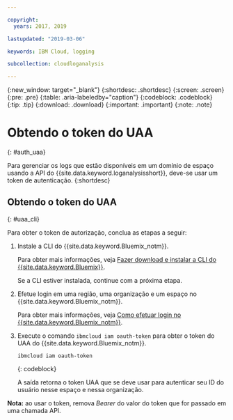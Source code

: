```yaml
---

copyright:
  years: 2017, 2019

lastupdated: "2019-03-06"

keywords: IBM Cloud, logging

subcollection: cloudloganalysis

---
```


{:new_window: target="_blank"}
{:shortdesc: .shortdesc}
{:screen: .screen}
{:pre: .pre}
{:table: .aria-labeledby="caption"}
{:codeblock: .codeblock}
{:tip: .tip}
{:download: .download}
{:important: .important}
{:note: .note}


# Obtendo o token do UAA
{: #auth_uaa}

Para gerenciar os logs que estão disponíveis em um domínio de espaço usando a API do {{site.data.keyword.loganalysisshort}}, deve-se usar um token de autenticação.
{:shortdesc}

		
## Obtendo o token do UAA
{: #uaa_cli}


Para obter o token de autorização, conclua as etapas a seguir:

1. Instale a CLI do {{site.data.keyword.Bluemix_notm}}.

   Para obter mais informações, veja [Fazer download e instalar a CLI do {{site.data.keyword.Bluemix}}](/docs/cli/index.html#overview).
   
   Se a CLI estiver instalada, continue com a próxima etapa.
    
2. Efetue login em uma região, uma organização e um espaço no {{site.data.keyword.Bluemix_notm}}. 

    Para obter mais informações, veja [Como efetuar login no {{site.data.keyword.Bluemix_notm}}](/docs/services/CloudLogAnalysis/qa/cli_qa.html#login).
	
3. Execute o comando `ibmcloud iam oauth-token` para obter o token do UAA do {{site.data.keyword.Bluemix_notm}}.

    ```
	ibmcloud iam oauth-token
	```
	{: codeblock}
	
	A saída retorna o token UAA que se deve usar para autenticar seu ID do usuário nesse espaço e nessa organização.
	

**Nota:** ao usar o token, remova *Bearer* do valor do token que for passado em uma chamada API.
